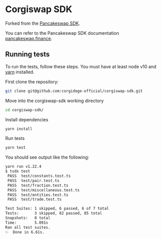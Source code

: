 # Corgiswap SDK

Forked from the [Pancakeswap SDK](https://github.com/pancakeswap/pancake-swap-sdk/commit/7d81106174e16d1f1c6c91a93558736282a39ec1).

You can refer to the Pancakeswap SDK documentation [pancakeswap.finance](https://docs.pancakeswap.finance/get-started).

## Running tests

To run the tests, follow these steps. You must have at least node v10 and [yarn](https://yarnpkg.com/) installed.

First clone the repository:

```sh
git clone git@github.com:corgidoge-official/corgiswap-sdk.git
```

Move into the corgiswap-sdk working directory

```sh
cd corgiswap-sdk/
```

Install dependencies

```sh
yarn install
```

Run tests

```sh
yarn test
```

You should see output like the following:

```sh
yarn run v1.22.4
$ tsdx test
 PASS  test/constants.test.ts
 PASS  test/pair.test.ts
 PASS  test/fraction.test.ts
 PASS  test/miscellaneous.test.ts
 PASS  test/entities.test.ts
 PASS  test/trade.test.ts

Test Suites: 1 skipped, 6 passed, 6 of 7 total
Tests:       3 skipped, 82 passed, 85 total
Snapshots:   0 total
Time:        5.091s
Ran all test suites.
✨  Done in 6.61s.
```
